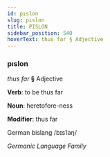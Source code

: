```yaml
---
id: pıslon
slug: pıslon
title: PISLON
sidebar_position: 540
hoverText: thus far § Adjective
---
```


### pıslon

*thus far* **§** Adjective

**Verb**: to be thus far

**Noun**: heretofore-ness

**Modifier**: thus far

German bislang /bɪsˈlaŋ/

*Germanic Language Family*